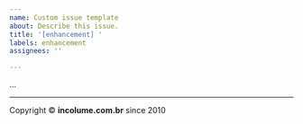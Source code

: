 ```yaml
---
name: Custom issue template
about: Describe this issue.
title: '[enhancement] '
labels: enhancement
assignees: ''

---
```


...

---

Copyright &copy; **incolume.com.br** since 2010